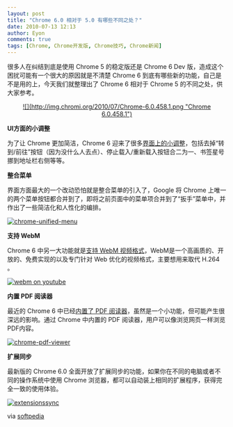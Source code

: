 ```yaml
---
layout: post
title: "Chrome 6.0 相对于 5.0 有哪些不同之处？"
date: 2010-07-13 12:13
author: Eyon
comments: true
tags: [Chrome, Chrome开发版, Chrome技巧, Chrome新闻]
---
```

很多人在纠结到底是使用 Chrome 5 的稳定版还是 Chrome 6 Dev 版，造成这个困扰可能有一个很大的原因就是不清楚 Chrome 6 到底有哪些新的功能，自己是不是用的上，今天我们就整理出了 Chrome 6 相对于 Chrome  5 的不同之处，供大家参考。

<p style="text-align: center;"><a href="http://img.chromi.org/2010/07/Chrome-6.0.458.1.png">![](http://img.chromi.org/2010/07/Chrome-6.0.458.1.png "Chrome 6.0.458.1")</a>


**UI方面的小调整**

为了让 Chrome 更加简洁，Chrome 6 迎来了很多[界面上的小调整](http://www.chromi.org/archives/5543)，包括去掉“转到/前往”按钮（因为没什么人去点）、停止载入/重新载入按钮合二为一、书签星号挪到地址栏右侧等等。

**整合菜单**

界面方面最大的一个改动恐怕就是整合菜单的引入了，Google 将 Chrome 上唯一的两个菜单按钮都合并到了，即将之前页面中的菜单项合并到了“扳手”菜单中，并作出了一些简洁化和人性化的编排。

<a href="http://img.chromi.org/2010/06/chrome-unified-menu.png">![](http://img.chromi.org/2010/06/chrome-unified-menu.png "chrome-unified-menu")</a>

**支持 WebM**

Chrome 6 中另一大功能就是[支持 WebM 视频格式](http://www.chromi.org/archives/tag/webm)，WebM是一个高画质的、开放的、免费实现的以及专门针对 Web 优化的视频格式，主要想用来取代 H.26<!--more-->4 。

<a href="http://img.chromi.org/2010/06/webm-on-youtube.png">![](http://img.chromi.org/2010/06/webm-on-youtube-550x331.png "webm on youtube")</a>

**内置 PDF 阅读器**

最近的 Chrome 6 中已经[内置了 PDF 阅读器](http://www.chromi.org/archives/5304)，虽然是一个小功能，但可能产生很深远的影响。通过 Chrome 中内置的 PDF 阅读器，用户可以像浏览网页一样浏览PDF内容。

<a href="http://img.chromi.org/2010/06/chrome-pdf-viewer.png">![](http://img.chromi.org/2010/06/chrome-pdf-viewer.png "chrome-pdf-viewer")</a>

**扩展同步**

最新版的 Chrome 6.0 全面开放了扩展同步的功能，如果你在不同的电脑或者不同的操作系统中使用 Chrome 浏览器，都可以自动装上相同的扩展程序，获得完全一致的使用体验。

<a href="http://img.chromi.org/2010/07/extensionssync.png">![](http://img.chromi.org/2010/07/extensionssync.png "extensionssync")</a>

via [softpedia](http://news.softpedia.com/news/What-to-Expect-from-Google-Chrome-6-147244.shtml)

